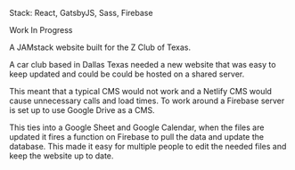 Stack: React, GatsbyJS, Sass, Firebase

Work In Progress

A JAMstack website built for the Z Club of Texas.

A car club based in Dallas Texas needed a new website that was easy to keep updated and could be could be hosted on a shared server.

This meant that a typical CMS would not work and a Netlify CMS would cause unnecessary calls and load times. To work around a Firebase server is set up to use Google Drive as a CMS.

This ties into a Google Sheet and Google Calendar, when the files are updated it fires a function on Firebase to pull the data and update the database. This made it easy for multiple people to edit the needed files and keep the website up to date.
